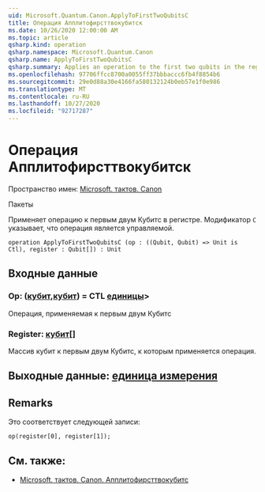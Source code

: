 ```yaml
---
uid: Microsoft.Quantum.Canon.ApplyToFirstTwoQubitsC
title: Операция Апплитофирсттвокубитск
ms.date: 10/26/2020 12:00:00 AM
ms.topic: article
qsharp.kind: operation
qsharp.namespace: Microsoft.Quantum.Canon
qsharp.name: ApplyToFirstTwoQubitsC
qsharp.summary: Applies an operation to the first two qubits in the register. The modifier `C` indicates that the operation is controllable.
ms.openlocfilehash: 97706ffcc8700a0055ff37bbbaccc6fb4f8854b6
ms.sourcegitcommit: 29e0d88a30e4166fa580132124b0eb57e1f0e986
ms.translationtype: MT
ms.contentlocale: ru-RU
ms.lasthandoff: 10/27/2020
ms.locfileid: "92717287"
---
```

# <a name="applytofirsttwoqubitsc-operation"></a>Операция Апплитофирсттвокубитск

Пространство имен: [Microsoft. тактов. Canon](xref:Microsoft.Quantum.Canon)

Пакеты [](https://nuget.org/packages/)


Применяет операцию к первым двум Кубитс в регистре.
Модификатор `C` указывает, что операция является управляемой.

```qsharp
operation ApplyToFirstTwoQubitsC (op : ((Qubit, Qubit) => Unit is Ctl), register : Qubit[]) : Unit
```


## <a name="input"></a>Входные данные

### <a name="op--qubitqubit--unit-ctl"></a>Op: ([кубит](xref:microsoft.quantum.lang-ref.qubit),[кубит](xref:microsoft.quantum.lang-ref.qubit)) = CTL [единицы](xref:microsoft.quantum.lang-ref.unit)>

Операция, применяемая к первым двум Кубитс


### <a name="register--qubit"></a>Register: [кубит](xref:microsoft.quantum.lang-ref.qubit)[]

Массив кубит к первым двум Кубитс, к которым применяется операция.



## <a name="output--unit"></a>Выходные данные: [единица измерения](xref:microsoft.quantum.lang-ref.unit)



## <a name="remarks"></a>Remarks

Это соответствует следующей записи:

```qsharp
op(register[0], register[1]);
```

## <a name="see-also"></a>См. также:

- [Microsoft. тактов. Canon. Апплитофирсттвокубитс](xref:Microsoft.Quantum.Canon.ApplyToFirstTwoQubits)
